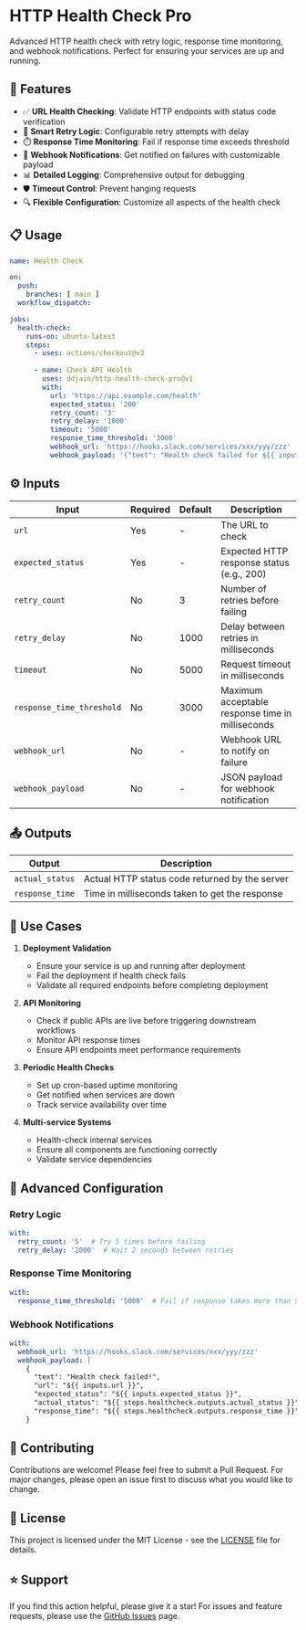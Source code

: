# HTTP Health Check Pro

Advanced HTTP health check with retry logic, response time monitoring, and webhook notifications. Perfect for ensuring your services are up and running.

## 🚀 Features

- ✅ **URL Health Checking**: Validate HTTP endpoints with status code verification
- 🔄 **Smart Retry Logic**: Configurable retry attempts with delay
- ⏱️ **Response Time Monitoring**: Fail if response time exceeds threshold
- 🔔 **Webhook Notifications**: Get notified on failures with customizable payload
- 📊 **Detailed Logging**: Comprehensive output for debugging
- 🛡️ **Timeout Control**: Prevent hanging requests
- 🔍 **Flexible Configuration**: Customize all aspects of the health check

## 📋 Usage

```yaml
name: Health Check

on:
  push:
    branches: [ main ]
  workflow_dispatch:

jobs:
  health-check:
    runs-on: ubuntu-latest
    steps:
      - uses: actions/checkout@v3
      
      - name: Check API Health
        uses: ddjain/http-health-check-pro@v1
        with:
          url: 'https://api.example.com/health'
          expected_status: '200'
          retry_count: '3'
          retry_delay: '1000'
          timeout: '5000'
          response_time_threshold: '3000'
          webhook_url: 'https://hooks.slack.com/services/xxx/yyy/zzz'
          webhook_payload: '{"text": "Health check failed for ${{ inputs.url }}"}'
```

## ⚙️ Inputs

| Input | Required | Default | Description |
|-------|----------|---------|-------------|
| `url` | Yes | - | The URL to check |
| `expected_status` | Yes | - | Expected HTTP response status (e.g., 200) |
| `retry_count` | No | 3 | Number of retries before failing |
| `retry_delay` | No | 1000 | Delay between retries in milliseconds |
| `timeout` | No | 5000 | Request timeout in milliseconds |
| `response_time_threshold` | No | 3000 | Maximum acceptable response time in milliseconds |
| `webhook_url` | No | - | Webhook URL to notify on failure |
| `webhook_payload` | No | - | JSON payload for webhook notification |

## 📤 Outputs

| Output | Description |
|--------|-------------|
| `actual_status` | Actual HTTP status code returned by the server |
| `response_time` | Time in milliseconds taken to get the response |

## 🎯 Use Cases

1. **Deployment Validation**
   - Ensure your service is up and running after deployment
   - Fail the deployment if health check fails
   - Validate all required endpoints before completing deployment

2. **API Monitoring**
   - Check if public APIs are live before triggering downstream workflows
   - Monitor API response times
   - Ensure API endpoints meet performance requirements

3. **Periodic Health Checks**
   - Set up cron-based uptime monitoring
   - Get notified when services are down
   - Track service availability over time

4. **Multi-service Systems**
   - Health-check internal services
   - Ensure all components are functioning correctly
   - Validate service dependencies

## 🔧 Advanced Configuration

### Retry Logic
```yaml
with:
  retry_count: '5'  # Try 5 times before failing
  retry_delay: '2000'  # Wait 2 seconds between retries
```

### Response Time Monitoring
```yaml
with:
  response_time_threshold: '5000'  # Fail if response takes more than 5 seconds
```

### Webhook Notifications
```yaml
with:
  webhook_url: 'https://hooks.slack.com/services/xxx/yyy/zzz'
  webhook_payload: |
    {
      "text": "Health check failed!",
      "url": "${{ inputs.url }}",
      "expected_status": "${{ inputs.expected_status }}",
      "actual_status": "${{ steps.healthcheck.outputs.actual_status }}",
      "response_time": "${{ steps.healthcheck.outputs.response_time }}"
    }
```

## 🤝 Contributing

Contributions are welcome! Please feel free to submit a Pull Request. For major changes, please open an issue first to discuss what you would like to change.

## 📝 License

This project is licensed under the MIT License - see the [LICENSE](LICENSE) file for details.

## ⭐ Support

If you find this action helpful, please give it a star! For issues and feature requests, please use the [GitHub Issues](https://github.com/ddjain/http-health-check-pro/issues) page.
